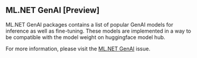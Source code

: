 ## ML.NET GenAI [Preview]
ML.NET GenAI packages contains a list of popular GenAI models for inference as well as fine-tuning. These models are implemented in a way to be compatible with the model weight on huggingface model hub.

For more information, please visit the [ML.NET GenAI](https://github.com/dotnet/machinelearning/issues/7169) issue.